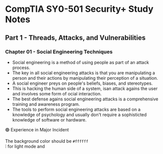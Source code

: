 # CompTIA SY0-501 Security+ Study Notes

## Part 1 - Threads, Attacks, and Vulnerabilities  
### Chapter 01 - Social Engineering Techniques  
* Social engineering is a method of using people as part of an attack process.  
* The key in all social engineering attacks is that you are manipulating a person and their actions by manipulating their perception of a situation.  
* A social engineer preys on people's beliefs, biases, and stereotypes.  
* This is hacking the human side of a system, isan attack agains the user and involves some form of ocial interaction.
* The best defense agains social engineering attacks is a comprehensive training and awareness program.  
* The tools to perform social engineering attacks are based on a knowledge of psychology and usually don't require a sophisticted knowledge of software or hardware.

🟢 Experience in Major Incident

The background color should be `#ffffff`  
:grey_exclamation: for light mode and 
